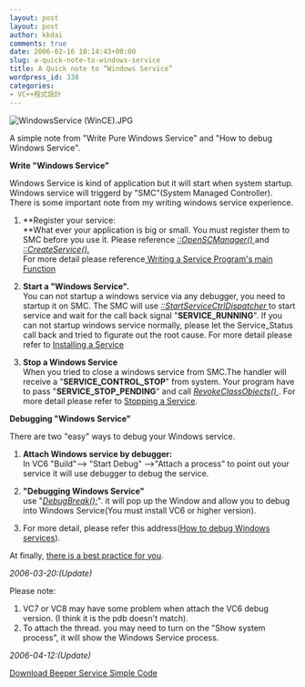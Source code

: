 ```yaml
---
layout: post
layout: post
author: kkdai
comments: true
date: 2006-02-16 10:14:43+00:00
slug: a-quick-note-to-windows-service
title: A Quick note to “Windows Service”
wordpress_id: 338
categories:
- VC++程式設計
---
```


![WindowsService (WinCE).JPG](http://www.evanlin.com/blog/archives/20060217/WindowsService%20(WinCE).JPG)

A simple note from "Write Pure Windows Service" and "How to debug Windows Service".  
  


**Write "Windows Service"**

Windows Service is kind of application but it will start when system startup. Windows service will triggerd by "SMC"(System Managed Controller). There is some important note from my writing windows service experience.

  1. **Register your service:  
**What ever your application is big or small. You must register them to SMC before you use it. Please reference [_::OpenSCManager()_ ](http://msdn.microsoft.com/library/default.asp?url=/library/en-us/dllproc/base/openscmanager.asp)and [_::CreateService()._](http://msdn.microsoft.com/library/default.asp?url=/library/en-us/dllproc/base/createservice.asp)   
For more detail please reference[ Writing a Service Program's main Function](http://msdn.microsoft.com/library/default.asp?url=/library/en-us/dllproc/base/writing_a_service_program_s_main_function.asp)  

  2. **Start a "Windows Service".**  
You can not startup a windows service via any debugger, you need to startup it on SMC. The SMC will use [_::StartServiceCtrlDispatcher_ ](http://msdn.microsoft.com/library/default.asp?url=/library/en-us/dllproc/base/startservicectrldispatcher.asp)to start service and wait for the call back signal "**SERVICE_RUNNING**". If you can not startup windows service normally, please let the Service_Status call back and tried to figurate out the root cause. For more detail please refer to [Installing a Service](http://msdn.microsoft.com/library/default.asp?url=/library/en-us/dllproc/base/writing_a_service_program_s_main_function.asp)  

  3. **Stop a Windows Service**  
When you tried to close a windows service from SMC.The handler will receive a "**SERVICE_CONTROL_STOP**" from system. Your program have to pass "**SERVICE_STOP_PENDING**" and call [_RevokeClassObjects()_ ](http://msdn.microsoft.com/library/default.asp?url=/library/en-us/vclib/html/_atl_CComModule.3a3a.RevokeClassObjects.asp). For more detail please refer to [Stopping a Service](http://msdn.microsoft.com/library/default.asp?url=/library/en-us/dllproc/base/writing_a_service_program_s_main_function.asp).

**Debugging "Windows Service"**

There are two "easy" ways to debug your Windows service.

  1. **Attach Windows service by debugger:**  
In VC6 "Build"--> "Start Debug" -->"Attach a process" to point out your service it will use debugger to debug the service.  

  2. **"Debugging Windows Service"**   
use "_[DebugBreak();](http://msdn.microsoft.com/library/default.asp?url=/library/en-us/debug/base/debugbreak.asp)_". it will pop up the Window and allow you to debug into Windows Service(You must install VC6 or higher version).   

  3. For more detail, please refer this address([How to debug Windows services](http://support.microsoft.com/?kbid=824344)).

At finally, [there is a best practice for you](http://softlab.technion.ac.il/project/ProxiProject/Src/ProxiServer/ProxiServer.cpp).

_2006-03-20:(Update)_

Please note:  
1. VC7 or VC8 may have some problem when attach the VC6 debug version. (I think it is the pdb doesn't match).  
2. To attach the thread. you may need to turn on the "Show system process", it will show the Windows Service process.

_2006-04-12:(Update)_

[Download Beeper Service Simple Code](http://www.evanlin.com/blog/archives/20060412/Beeper%20Service.cpp)
